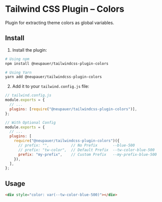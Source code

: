 # Tailwind CSS Plugin – Colors

Plugin for extracting theme colors as global variables.

## Install

1. Install the plugin:

```bash
# Using npm
npm install @neupauer/tailwindcss-plugin-colors

# Using Yarn
yarn add @neupauer/tailwindcss-plugin-colors
```

2. Add it to your `tailwind.config.js` file:

```js
// tailwind.config.js
module.exports = {
  // ...
  plugins: [require("@neupauer/tailwindcss-plugin-colors")],
};

// With Optional Config
module.exports = {
  // ...
  plugins: [
    require("@neupauer/tailwindcss-plugin-colors")({
      // prefix: "",          // No Prefix       --blue-500
      // prefix: "tw-color",  // Default Prefix  --tw-color-blue-500
      prefix: "my-prefix",    // Custom Prefix   --my-prefix-blue-500
    }),
  ],
};
```

## Usage

```html
<div style="color: var(--tw-color-blue-500)"></div>
```
